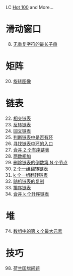 LC [Hot 100](https://leetcode.cn/studyplan/top-100-liked/) and More...

# 滑动窗口

8. [无重复字符的最长子串](./slidingwin/sw8.go)

# 矩阵

20. [旋转图像](./matrix/mat20.go)

# 链表

22. [相交链表](./llist/llist22.go)
23. [反转链表](./llist/llist23.go)
24. [回文链表](./llist/llist24.go)
25. [判断链表中是否有环](./llist/llist25.go)
26. [寻找链表中环的入口]()
27. [合并 2 个有序链表]()
28. [两数相加]()
29. [删除链表的倒数第 N 个节点](./llist/llist29.go)
30. [2 个一组翻转链表](./llist/llist30.go)
31. [k 个一组翻转链表](./llist/llist31.go)
32. [随机链表的复制]()
33. [排序链表]()
34. [合并 k 个升序链表](./llist/llist34.go)

# 堆

74. [数组中的第 k 个最大元素](./heap/heap74.go)

# 技巧

98. [荷兰国旗问题](./skills/skills98.go)
